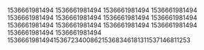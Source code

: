1536661981494
1536661981494
1536661981494
1536661981494
1536661981494
1536661981494
1536661981494
1536661981494
1536661981494
1536661981494
1536661981494
1536661981494
1536661981494
1536661981494
1536661981494153672340086215368346181311537146811253